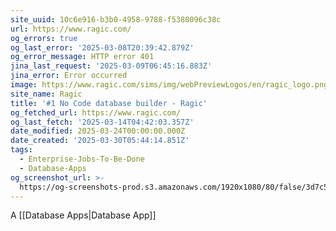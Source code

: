 ```yaml
---
site_uuid: 10c6e916-b3b0-4958-9788-f5388096c38c
url: https://www.ragic.com/
og_errors: true
og_last_error: '2025-03-08T20:39:42.879Z'
og_error_message: HTTP error 401
jina_last_request: '2025-03-09T06:45:16.883Z'
jina_error: Error occurred
image: https://www.ragic.com/sims/img/webPreviewLogos/en/ragic_logo.png
site_name: Ragic
title: '#1 No Code database builder - Ragic'
og_fetched_url: https://www.ragic.com/
og_last_fetch: '2025-03-14T04:42:03.357Z'
date_modified: 2025-03-24T00:00:00.000Z
date_created: '2025-03-30T05:44:14.851Z'
tags:
  - Enterprise-Jobs-To-Be-Done
  - Database-Apps
og_screenshot_url: >-
  https://og-screenshots-prod.s3.amazonaws.com/1920x1080/80/false/3d7c5535a3c2ec991ac0eaabfd930dd100bb8504b0d15900e46aaa74a6104c95.jpeg
---
```


A [[Database Apps|Database App]]

